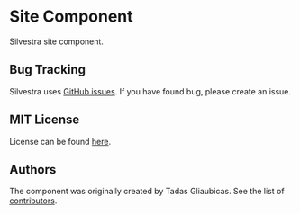 Site Component
===

Silvestra site component.

Bug Tracking
---------

Silvestra uses [GitHub issues](https://github.com/Silvestra/Silvestra/issues). If you have found bug, please create an issue.

MIT License
---------

License can be found [here](https://github.com/Silvestra/Site/blob/master/LICENSE).

Authors
---------

The component was originally created by Tadas Gliaubicas. See the list of [contributors](https://github.com/Silvestra/Site/contributors).
